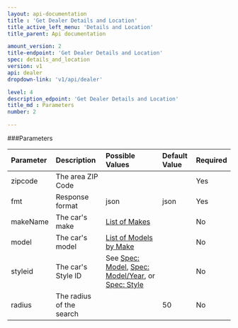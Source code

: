 ```yaml
---
layout: api-documentation
title : 'Get Dealer Details and Location'
title_active_left_menu: 'Details and Location'
title_parent: Api documentation

amount_version: 2
title-endpoint: 'Get Dealer Details and Location'
spec: details_and_location
version: v1
api: dealer
dropdown-link: 'v1/api/dealer'

level: 4
description_edpoint: 'Get Dealer Details and Location'
title_md : Parameters
number: 2

---
```



###Parameters

| Parameter  	| Description                           | Possible Values   	| Default Value | Required |
|:--------------|:--------------------------------------|:----------------------|:------------- |:-------- |
| zipcode	 	| The area ZIP Code						| 						| 		        | Yes      |
| fmt        	| Response format                       | json              	| json          | Yes      |
| makeName | The car's make | [List of Makes](/api-documentation/vehicle/spec_make/v2/01_list_of_makes/api-description.html) | | No |
| model | The car's model | [List of Models by Make](/api-documentation/vehicle/spec_model/v2/01_list_of_models/api-description.html) | | No |
| styleid | The car's Style ID | See [Spec: Model](/api-documentation/vehicle/spec_model/v2/), [Spec: Model/Year](/api-documentation/vehicle/spec_model_year/v2/), or [Spec: Style](/api-documentation/vehicle/spec_style/v2/) | | No |
| radius	 	| The radius of the search				| 						| 50	        | No       |